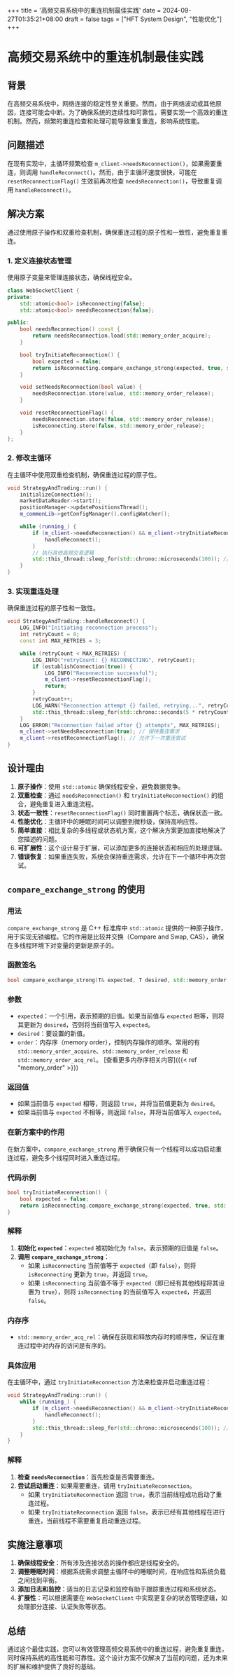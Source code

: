 +++
title = '高频交易系统中的重连机制最佳实践'
date = 2024-09-27T01:35:21+08:00
draft = false
tags = ["HFT System Design", "性能优化"]
+++
# 高频交易系统中的重连机制最佳实践

## 背景

在高频交易系统中，网络连接的稳定性至关重要。然而，由于网络波动或其他原因，连接可能会中断。为了确保系统的连续性和可靠性，需要实现一个高效的重连机制。然而，频繁的重连检查和处理可能导致重复重连，影响系统性能。

## 问题描述

在现有实现中，主循环频繁检查 `m_client->needsReconnection()`，如果需要重连，则调用 `handleReconnect()`。然而，由于主循环速度很快，可能在 `resetReconnectionFlag()` 生效前再次检查 `needsReconnection()`，导致重复调用 `handleReconnect()`。

## 解决方案

通过使用原子操作和双重检查机制，确保重连过程的原子性和一致性，避免重复重连。

### 1. 定义连接状态管理

使用原子变量来管理连接状态，确保线程安全。

```cpp
class WebSocketClient {
private:
    std::atomic<bool> isReconnecting{false};
    std::atomic<bool> needsReconnection{false};

public:
    bool needsReconnection() const {
        return needsReconnection.load(std::memory_order_acquire);
    }

    bool tryInitiateReconnection() {
        bool expected = false;
        return isReconnecting.compare_exchange_strong(expected, true, std::memory_order_acq_rel);
    }

    void setNeedsReconnection(bool value) {
        needsReconnection.store(value, std::memory_order_release);
    }

    void resetReconnectionFlag() {
        needsReconnection.store(false, std::memory_order_release);
        isReconnecting.store(false, std::memory_order_release);
    }
};

```

### 2. 修改主循环

在主循环中使用双重检查机制，确保重连过程的原子性。

```cpp
void StrategyAndTrading::run() {
    initializeConnection();
    marketDataReader->start();
    positionManager->updatePositionsThread();
    m_commonLib->getConfigManager().configWatcher();

    while (running_) {
        if (m_client->needsReconnection() && m_client->tryInitiateReconnection()) {
            handleReconnect();
        }
        // 执行其他高频交易逻辑
        std::this_thread::sleep_for(std::chrono::microseconds(100)); // 微秒级的睡眠
    }
}

```

### 3. 实现重连处理

确保重连过程的原子性和一致性。

```cpp
void StrategyAndTrading::handleReconnect() {
    LOG_INFO("Initiating reconnection process");
    int retryCount = 0;
    const int MAX_RETRIES = 3;

    while (retryCount < MAX_RETRIES) {
        LOG_INFO("retryCount: {} RECONNECTING", retryCount);
        if (establishConnection(true)) {
            LOG_INFO("Reconnection successful");
            m_client->resetReconnectionFlag();
            return;
        }
        retryCount++;
        LOG_WARN("Reconnection attempt {} failed, retrying...", retryCount);
        std::this_thread::sleep_for(std::chrono::seconds(5 * retryCount));
    }
    LOG_ERROR("Reconnection failed after {} attempts", MAX_RETRIES);
    m_client->setNeedsReconnection(true); // 保持重连需求
    m_client->resetReconnectionFlag(); // 允许下一次重连尝试
}

```

## 设计理由

1. **原子操作**：使用 `std::atomic` 确保线程安全，避免数据竞争。
2. **双重检查**：通过 `needsReconnection()` 和 `tryInitiateReconnection()` 的组合，避免重复进入重连流程。
3. **状态一致性**：`resetReconnectionFlag()` 同时重置两个标志，确保状态一致。
4. **性能优化**：主循环中的睡眠时间可以调整到微秒级，保持高响应性。
5. **简单直接**：相比复杂的多线程或状态机方案，这个解决方案更加直接地解决了您描述的问题。
6. **可扩展性**：这个设计易于扩展，可以添加更多的连接状态和相应的处理逻辑。
7. **错误恢复**：如果重连失败，系统会保持重连需求，允许在下一个循环中再次尝试。

## `compare_exchange_strong` 的使用

### 用法


`compare_exchange_strong` 是 C++ 标准库中 `std::atomic` 提供的一种原子操作，用于实现无锁编程。它的作用是比较并交换（Compare and Swap, CAS），确保在多线程环境下对变量的更新是原子的。

### 函数签名

```cpp
bool compare_exchange_strong(T& expected, T desired, std::memory_order order = std::memory_order_seq_cst) noexcept;

```

### 参数

- `expected`：一个引用，表示预期的旧值。如果当前值与 `expected` 相等，则将其更新为 `desired`，否则将当前值写入 `expected`。
- `desired`：要设置的新值。
- `order`：内存序（memory order），控制内存操作的顺序。常用的有 `std::memory_order_acquire`、`std::memory_order_release` 和 `std::memory_order_acq_rel`。
[查看更多内存序相关内容]({{< ref "memory_order" >}})
### 返回值

- 如果当前值与 `expected` 相等，则返回 `true`，并将当前值更新为 `desired`。
- 如果当前值与 `expected` 不相等，则返回 `false`，并将当前值写入 `expected`。

### 在新方案中的作用

在新方案中，`compare_exchange_strong` 用于确保只有一个线程可以成功启动重连过程，避免多个线程同时进入重连过程。

### 代码示例

```cpp
bool tryInitiateReconnection() {
    bool expected = false;
    return isReconnecting.compare_exchange_strong(expected, true, std::memory_order_acq_rel);
}

```

### 解释

1. **初始化 `expected`**：`expected` 被初始化为 `false`，表示预期的旧值是 `false`。
2. **调用 `compare_exchange_strong`**：
    - 如果 `isReconnecting` 当前值等于 `expected`（即 `false`），则将 `isReconnecting` 更新为 `true`，并返回 `true`。
    - 如果 `isReconnecting` 当前值不等于 `expected`（即已经有其他线程将其设置为 `true`），则将 `isReconnecting` 的当前值写入 `expected`，并返回 `false`。

### 内存序

- `std::memory_order_acq_rel`：确保在获取和释放内存时的顺序性，保证在重连过程中对内存的访问是有序的。

### 具体应用

在主循环中，通过 `tryInitiateReconnection` 方法来检查并启动重连过程：

```cpp
void StrategyAndTrading::run() {
    while (running_) {
        if (m_client->needsReconnection() && m_client->tryInitiateReconnection()) {
            handleReconnect();
        }
        std::this_thread::sleep_for(std::chrono::microseconds(100)); // 微秒级的睡眠
    }
}

```

### 解释

1. **检查 `needsReconnection`**：首先检查是否需要重连。
2. **尝试启动重连**：如果需要重连，调用 `tryInitiateReconnection`。
    - 如果 `tryInitiateReconnection` 返回 `true`，表示当前线程成功启动了重连过程。
    - 如果 `tryInitiateReconnection` 返回 `false`，表示已经有其他线程在进行重连，当前线程不需要重复启动重连过程。

## 实施注意事项

1. **确保线程安全**：所有涉及连接状态的操作都应是线程安全的。
2. **调整睡眠时间**：根据系统需求调整主循环中的睡眠时间，在响应性和系统负载之间找到平衡。
3. **添加日志和监控**：适当的日志记录和监控有助于跟踪重连过程和系统状态。
4. **扩展性**：可以根据需要在 `WebSocketClient` 中实现更复杂的状态管理逻辑，如处理部分连接、认证失败等状态。

## 总结

通过这个最佳实践，您可以有效管理高频交易系统中的重连过程，避免重复重连，同时保持系统的高性能和可靠性。这个设计方案不仅解决了当前的问题，还为未来的扩展和维护提供了良好的基础。